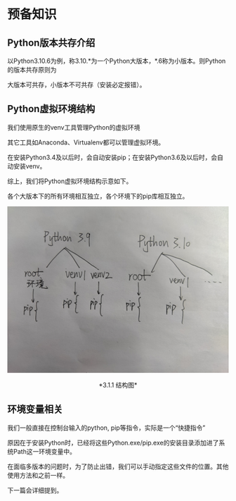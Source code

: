 # 预备知识

## Python版本共存介绍

以Python3.10.6为例，称3.10.\*为一个Python大版本，\*.6称为小版本。则Python的版本共存原则为

大版本可共存，小版本不可共存（安装必定报错）。

## Python虚拟环境结构

我们使用原生的venv工具管理Python的虚拟环境

其它工具如Anaconda、Virtualenv都可以管理虚拟环境。

在安装Python3.4及以后时，会自动安装pip；在安装Python3.6及以后时，会自动安装venv。

综上，我们将Python虚拟环境结构示意如下。

各个大版本下的所有环境相互独立，各个环境下的pip库相互独立。

![结构图](3.1.1.jpg)

<center>*3.1.1 结构图*</center>

## 环境变量相关

我们一般直接在控制台输入的python, pip等指令，实际是一个“快捷指令”

原因在于安装Python时，已经将这些Python.exe/pip.exe的安装目录添加进了系统Path这一环境变量中。

在面临多版本的问题时，为了防止出错，我们可以手动指定这些文件的位置。其他使用方法和之前一样。

下一篇会详细提到。
